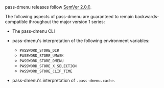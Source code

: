pass-dmenu releases follow [SemVer 2.0.0](https://semver.org/spec/v2.0.0.html).

The following aspects of pass-dmenu are guaranteed to remain
backwards-compatible throughout the major version 1 series:

- The pass-dmenu CLI

- pass-dmenu's interpretation of the following environment variables:
    - `PASSWORD_STORE_DIR`
    - `PASSWORD_STORE_UMASK`
    - `PASSWORD_STORE_DMENU`
    - `PASSWORD_STORE_X_SELECTION`
    - `PASSWORD_STORE_CLIP_TIME`

- pass-dmenu's interpretation of `.pass-dmenu.cache`.
